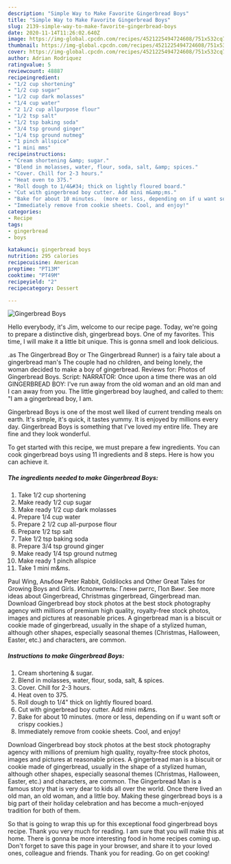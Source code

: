 ```yaml
---
description: "Simple Way to Make Favorite Gingerbread Boys"
title: "Simple Way to Make Favorite Gingerbread Boys"
slug: 2139-simple-way-to-make-favorite-gingerbread-boys
date: 2020-11-14T11:26:02.640Z
image: https://img-global.cpcdn.com/recipes/4521225494724608/751x532cq70/gingerbread-boys-recipe-main-photo.jpg
thumbnail: https://img-global.cpcdn.com/recipes/4521225494724608/751x532cq70/gingerbread-boys-recipe-main-photo.jpg
cover: https://img-global.cpcdn.com/recipes/4521225494724608/751x532cq70/gingerbread-boys-recipe-main-photo.jpg
author: Adrian Rodriquez
ratingvalue: 5
reviewcount: 48887
recipeingredient:
- "1/2 cup shortening"
- "1/2 cup sugar"
- "1/2 cup dark molasses"
- "1/4 cup water"
- "2 1/2 cup allpurpose flour"
- "1/2 tsp salt"
- "1/2 tsp baking soda"
- "3/4 tsp ground ginger"
- "1/4 tsp ground nutmeg"
- "1 pinch allspice"
- "1 mini mms"
recipeinstructions:
- "Cream shortening &amp; sugar."
- "Blend in molasses, water, flour, soda, salt, &amp; spices."
- "Cover. Chill for 2-3 hours."
- "Heat oven to 375."
- "Roll dough to 1/4&#34; thick on lightly floured board."
- "Cut with gingerbread boy cutter. Add mini m&amp;ms."
- "Bake for about 10 minutes.  (more or less, depending on if u want soft or crispy cookies.)"
- "Immediately remove from cookie sheets. Cool, and enjoy!"
categories:
- Recipe
tags:
- gingerbread
- boys

katakunci: gingerbread boys 
nutrition: 295 calories
recipecuisine: American
preptime: "PT13M"
cooktime: "PT49M"
recipeyield: "2"
recipecategory: Dessert

---
```



![Gingerbread Boys](https://img-global.cpcdn.com/recipes/4521225494724608/751x532cq70/gingerbread-boys-recipe-main-photo.jpg)

Hello everybody, it's Jim, welcome to our recipe page. Today, we're going to prepare a distinctive dish, gingerbread boys. One of my favorites. This time, I will make it a little bit unique. This is gonna smell and look delicious.

.as The Gingerbread Boy or The Gingerbread Runner) is a fairy tale about a gingerbread man&#39;s The couple had no children, and being lonely, the woman decided to make a boy of gingerbread. Reviews for: Photos of Gingerbread Boys. Script: NARRATOR: Once upon a time there was an old GINGERBREAD BOY: I&#39;ve run away from the old woman and an old man and I can away from you. The little gingerbread boy laughed, and called to them: &#34;I am a gingerbread boy, I am.

Gingerbread Boys is one of the most well liked of current trending meals on earth. It's simple, it's quick, it tastes yummy. It is enjoyed by millions every day. Gingerbread Boys is something that I've loved my entire life. They are fine and they look wonderful.


To get started with this recipe, we must prepare a few ingredients. You can cook gingerbread boys using 11 ingredients and 8 steps. Here is how you can achieve it.

<!--inarticleads1-->

##### The ingredients needed to make Gingerbread Boys:

1. Take 1/2 cup shortening
1. Make ready 1/2 cup sugar
1. Make ready 1/2 cup dark molasses
1. Prepare 1/4 cup water
1. Prepare 2 1/2 cup all-purpose flour
1. Prepare 1/2 tsp salt
1. Take 1/2 tsp baking soda
1. Prepare 3/4 tsp ground ginger
1. Make ready 1/4 tsp ground nutmeg
1. Make ready 1 pinch allspice
1. Take 1 mini m&amp;ms.


Paul Wing, Альбом Peter Rabbit, Goldilocks and Other Great Tales for Growing Boys and Girls. Исполнитель: Гленн риггс, Пол Винг. See more ideas about Gingerbread, Christmas gingerbread, Gingerbread man. Download Gingerbread boy stock photos at the best stock photography agency with millions of premium high quality, royalty-free stock photos, images and pictures at reasonable prices. A gingerbread man is a biscuit or cookie made of gingerbread, usually in the shape of a stylized human, although other shapes, especially seasonal themes (Christmas, Halloween, Easter, etc.) and characters, are common. 

<!--inarticleads2-->

##### Instructions to make Gingerbread Boys:

1. Cream shortening &amp; sugar.
1. Blend in molasses, water, flour, soda, salt, &amp; spices.
1. Cover. Chill for 2-3 hours.
1. Heat oven to 375.
1. Roll dough to 1/4&#34; thick on lightly floured board.
1. Cut with gingerbread boy cutter. Add mini m&amp;ms.
1. Bake for about 10 minutes.  (more or less, depending on if u want soft or crispy cookies.)
1. Immediately remove from cookie sheets. Cool, and enjoy!


Download Gingerbread boy stock photos at the best stock photography agency with millions of premium high quality, royalty-free stock photos, images and pictures at reasonable prices. A gingerbread man is a biscuit or cookie made of gingerbread, usually in the shape of a stylized human, although other shapes, especially seasonal themes (Christmas, Halloween, Easter, etc.) and characters, are common. The Gingerbread Man is a famous story that is very dear to kids all over the world. Once there lived an old man, an old woman, and a little boy. Making these gingerbread boys is a big part of their holiday celebration and has become a much-enjoyed tradition for both of them. 

So that is going to wrap this up for this exceptional food gingerbread boys recipe. Thank you very much for reading. I am sure that you will make this at home. There is gonna be more interesting food in home recipes coming up. Don't forget to save this page in your browser, and share it to your loved ones, colleague and friends. Thank you for reading. Go on get cooking!
